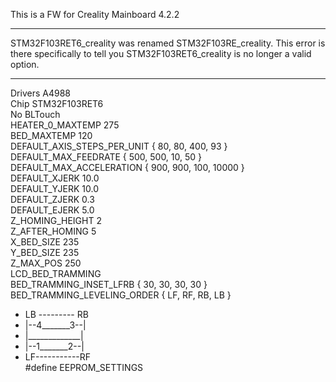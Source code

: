 This is a FW for Creality Mainboard 4.2.2
____
STM32F103RET6_creality was renamed STM32F103RE_creality.
This error is there specifically to tell you STM32F103RET6_creality is no longer a valid option.
____

Drivers A4988  
Chip STM32F103RET6  
No BLTouch  
HEATER_0_MAXTEMP 275  
BED_MAXTEMP      120  
DEFAULT_AXIS_STEPS_PER_UNIT   { 80, 80, 400, 93 }  
DEFAULT_MAX_FEEDRATE          { 500, 500, 10, 50 }  
DEFAULT_MAX_ACCELERATION      { 900, 900, 100, 10000 }  
DEFAULT_XJERK 10.0  
DEFAULT_YJERK 10.0  
DEFAULT_ZJERK  0.3  
DEFAULT_EJERK  5.0  
Z_HOMING_HEIGHT 2  
Z_AFTER_HOMING  5  
X_BED_SIZE 235  
Y_BED_SIZE 235  
Z_MAX_POS 250  
LCD_BED_TRAMMING  
BED_TRAMMING_INSET_LFRB { 30, 30, 30, 30 }  
BED_TRAMMING_LEVELING_ORDER { LF, RF, RB, LB }  
   *  LB --------- RB   
   *  |--4_______3--|   
   *  |_____________|   
   *  |--1_______2--|   
   *  LF-----------RF  
#define EEPROM_SETTINGS  
